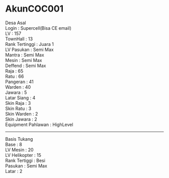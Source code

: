# AkunCOC001


Desa Asal<br>
Login : Supercell(Bisa CE email) <br>
LV : 157 <br>
TownHall : 13<br>
Rank Tertinggi : Juara 1 <br>
LV Pasukan : Semi Max <br>
Mantra : Semi Max <br>
Mesin : Semi Max<br>
Deffend : Semi Max <br>
Raja : 65 <br>
Ratu : 66 <br>
Pangeran : 41 <br>
Warden : 40<br>
Jawara : 5<br>
Latar Siang : 4<br>
Skin Raja : 3<br>
Skin Ratu : 3<br>
Skin Warden : 2<br>
Skin Jawara : 2<br>
Equipment Pahlawan : HighLevel<br>
___________
Basis Tukang<br>
Base : 8<br>
LV Mesin : 20<br>
LV Helikopter : 15<br>
Rank Tertiggi : Besi<br>
Pasukan : Semi Max<br>
Latar : 2<br>

